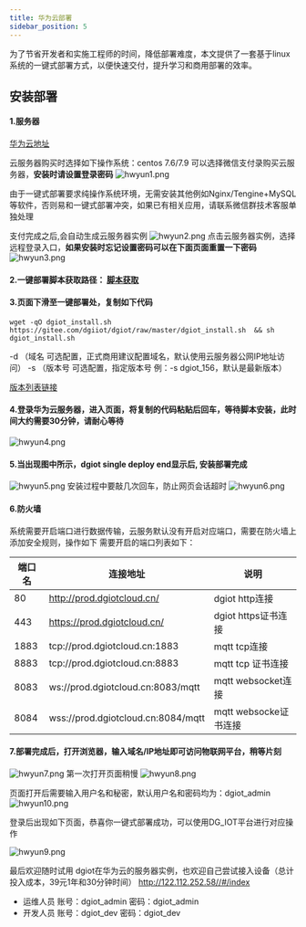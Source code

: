 ```yaml
---
title: 华为云部署
sidebar_position: 5
---
```


为了节省开发者和实施工程师的时间，降低部署难度，本文提供了一套基于linux系统的一键式部署方式，以便快速交付，提升学习和商用部署的效率。
## 安装部署
#### 1.服务器
[华为云地址](https://www.huaweicloud.com/?locale=zh-cn)

云服务器购买时选择如下操作系统：centos 7.6/7.9
可以选择微信支付录购买云服务器，**安装时请设置登录密码**
![hwyun1.png](http://dgiot-1253666439.cos.ap-shanghai-fsi.myqcloud.com/shuwa_tech/zh/wiki/hwyun/hwyun1.png)

由于一键式部署要求纯操作系统环境，无需安装其他例如Nginx/Tengine+MySQL等软件，否则易和一键式部署冲突，如果已有相关应用，请联系微信群技术客服单独处理

支付完成之后,会自动生成云服务器实例
![hwyun2.png](http://dgiot-1253666439.cos.ap-shanghai-fsi.myqcloud.com/shuwa_tech/zh/wiki/hwyun/hwyun2.png)
点击云服务器实例，选择远程登录入口，**如果安装时忘记设置密码可以在下面页面重置一下密码** 
![hwyun3.png](http://dgiot-1253666439.cos.ap-shanghai-fsi.myqcloud.com/shuwa_tech/zh/wiki/hwyun/hwyun3.png)

#### 2.一键部署脚本获取路径： [脚本获取](https://doc.dgiotcloud.cn/docs/product_doc/docs/deployment_details/system_deployment)

#### 3.页面下滑至一键部署处，复制如下代码
```
wget -qO dgiot_install.sh https://gitee.com/dgiiot/dgiot/raw/master/dgiot_install.sh  && sh dgiot_install.sh
```
-d （域名  可选配置，正式商用建议配置域名，默认使用云服务器公网IP地址访问）
-s （版本号 可选配置，指定版本号 例：-s dgiot_156，默认是最新版本）

[版本列表链接](https://doc.dgiotcloud.cn/docs/product_doc/docs/deployment_details/version_releases)

#### 4.登录华为云服务器，进入页面，将复制的代码粘贴后回车，等待脚本安装，此时间大约需要30分钟，请耐心等待
![hwyun4.png](http://dgiot-1253666439.cos.ap-shanghai-fsi.myqcloud.com/shuwa_tech/zh/wiki/hwyun/hwyun4.png)

#### 5.当出现图中所示，dgiot single deploy end显示后, 安装部署完成
![hwyun5.png](http://dgiot-1253666439.cos.ap-shanghai-fsi.myqcloud.com/shuwa_tech/zh/wiki/hwyun/hwyun5.png)
安装过程中要敲几次回车，防止网页会话超时
![hwyun6.png](http://dgiot-1253666439.cos.ap-shanghai-fsi.myqcloud.com/shuwa_tech/zh/wiki/hwyun/hwyun6.png)

#### 6.防火墙
系统需要开启端口进行数据传输，云服务默认没有开启对应端口，需要在防火墙上添加安全规则，操作如下
需要开启的端口列表如下：

| 端口名 | 连接地址 | 说明 |
|-----|----|----|
|  80   |  http://prod.dgiotcloud.cn/  |  dgiot http连接  |
|  443  |  https://prod.dgiotcloud.cn/ |  dgiot https证书连接  |
|  1883   | tcp://prod.dgiotcloud.cn:1883 |   mqtt tcp连接 |
|  8883| tcp://prod.dgiotcloud.cn:8883    |   mqtt tcp 证书连接 |
|  8083  | ws://prod.dgiotcloud.cn:8083/mqtt   |  mqtt websocket连接  |
|  8084  |  wss://prod.dgiotcloud.cn:8084/mqtt  | mqtt websocke证书连接   |

#### 7.部署完成后，打开浏览器，输入域名/IP地址即可访问物联网平台，稍等片刻
![hwyun7.png](http://dgiot-1253666439.cos.ap-shanghai-fsi.myqcloud.com/shuwa_tech/zh/wiki/hwyun/hwyun7.png)
第一次打开页面稍慢
![hwyun8.png](http://dgiot-1253666439.cos.ap-shanghai-fsi.myqcloud.com/shuwa_tech/zh/wiki/hwyun/hwyun8.png)

页面打开后需要输入用户名和秘密，默认用户名和密码均为：dgiot_admin
![hwyun10.png](http://dgiot-1253666439.cos.ap-shanghai-fsi.myqcloud.com/shuwa_tech/zh/wiki/hwyun/hwyun10.png)

登录后出现如下页面，恭喜你一键式部署成功，可以使用DG_IOT平台进行对应操作


![hwyun9.png](http://dgiot-1253666439.cos.ap-shanghai-fsi.myqcloud.com/shuwa_tech/zh/wiki/hwyun/hwyun9.png)

最后欢迎随时试用 dgiot在华为云的服务器实例，也欢迎自己尝试接入设备（总计投入成本，39元1年和30分钟时间） 
http://122.112.252.58//#/index
+ 运维人员
账号：dgiot_admin
密码：dgiot_admin
+ 开发人员
账号：dgiot_dev
密码：dgiot_dev


